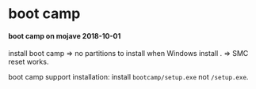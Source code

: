# boot camp

#### boot camp on mojave 2018-10-01

install boot camp => no partitions to install when Windows install . 
=> SMC reset works.

boot camp support installation:
install `bootcamp/setup.exe` not `/setup.exe`.


<!--stackedit_data:
eyJoaXN0b3J5IjpbMjAxOTY1MDgzNCwtOTQyNzMwMjQ2XX0=
-->